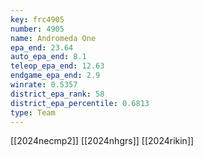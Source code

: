 ```yaml
---
key: frc4905
number: 4905
name: Andromeda One
epa_end: 23.64
auto_epa_end: 8.1
teleop_epa_end: 12.63
endgame_epa_end: 2.9
winrate: 0.5357
district_epa_rank: 58
district_epa_percentile: 0.6813
type: Team
---
```

[[2024necmp2]]
[[2024nhgrs]]
[[2024rikin]]
